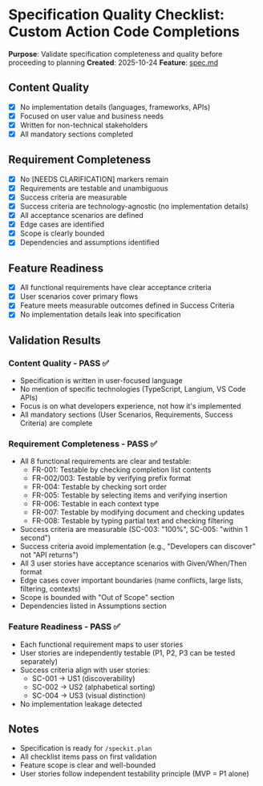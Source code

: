 # Specification Quality Checklist: Custom Action Code Completions

**Purpose**: Validate specification completeness and quality before proceeding to planning
**Created**: 2025-10-24
**Feature**: [spec.md](../spec.md)

## Content Quality

- [x] No implementation details (languages, frameworks, APIs)
- [x] Focused on user value and business needs
- [x] Written for non-technical stakeholders
- [x] All mandatory sections completed

## Requirement Completeness

- [x] No [NEEDS CLARIFICATION] markers remain
- [x] Requirements are testable and unambiguous
- [x] Success criteria are measurable
- [x] Success criteria are technology-agnostic (no implementation details)
- [x] All acceptance scenarios are defined
- [x] Edge cases are identified
- [x] Scope is clearly bounded
- [x] Dependencies and assumptions identified

## Feature Readiness

- [x] All functional requirements have clear acceptance criteria
- [x] User scenarios cover primary flows
- [x] Feature meets measurable outcomes defined in Success Criteria
- [x] No implementation details leak into specification

## Validation Results

### Content Quality - PASS ✅
- Specification is written in user-focused language
- No mention of specific technologies (TypeScript, Langium, VS Code APIs)
- Focus is on what developers experience, not how it's implemented
- All mandatory sections (User Scenarios, Requirements, Success Criteria) are complete

### Requirement Completeness - PASS ✅
- All 8 functional requirements are clear and testable:
  - FR-001: Testable by checking completion list contents
  - FR-002/003: Testable by verifying prefix format
  - FR-004: Testable by checking sort order
  - FR-005: Testable by selecting items and verifying insertion
  - FR-006: Testable in each context type
  - FR-007: Testable by modifying document and checking updates
  - FR-008: Testable by typing partial text and checking filtering
- Success criteria are measurable (SC-003: "100%", SC-005: "within 1 second")
- Success criteria avoid implementation (e.g., "Developers can discover" not "API returns")
- All 3 user stories have acceptance scenarios with Given/When/Then format
- Edge cases cover important boundaries (name conflicts, large lists, filtering, contexts)
- Scope is bounded with "Out of Scope" section
- Dependencies listed in Assumptions section

### Feature Readiness - PASS ✅
- Each functional requirement maps to user stories
- User stories are independently testable (P1, P2, P3 can be tested separately)
- Success criteria align with user stories:
  - SC-001 → US1 (discoverability)
  - SC-002 → US2 (alphabetical sorting)
  - SC-004 → US3 (visual distinction)
- No implementation leakage detected

## Notes

- Specification is ready for `/speckit.plan`
- All checklist items pass on first validation
- Feature scope is clear and well-bounded
- User stories follow independent testability principle (MVP = P1 alone)
